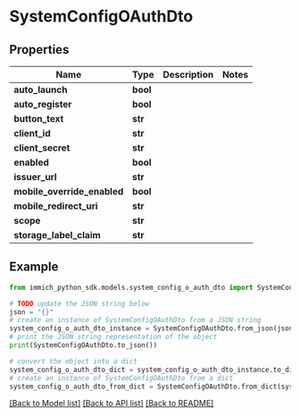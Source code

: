 # SystemConfigOAuthDto


## Properties

Name | Type | Description | Notes
------------ | ------------- | ------------- | -------------
**auto_launch** | **bool** |  | 
**auto_register** | **bool** |  | 
**button_text** | **str** |  | 
**client_id** | **str** |  | 
**client_secret** | **str** |  | 
**enabled** | **bool** |  | 
**issuer_url** | **str** |  | 
**mobile_override_enabled** | **bool** |  | 
**mobile_redirect_uri** | **str** |  | 
**scope** | **str** |  | 
**storage_label_claim** | **str** |  | 

## Example

```python
from immich_python_sdk.models.system_config_o_auth_dto import SystemConfigOAuthDto

# TODO update the JSON string below
json = "{}"
# create an instance of SystemConfigOAuthDto from a JSON string
system_config_o_auth_dto_instance = SystemConfigOAuthDto.from_json(json)
# print the JSON string representation of the object
print(SystemConfigOAuthDto.to_json())

# convert the object into a dict
system_config_o_auth_dto_dict = system_config_o_auth_dto_instance.to_dict()
# create an instance of SystemConfigOAuthDto from a dict
system_config_o_auth_dto_from_dict = SystemConfigOAuthDto.from_dict(system_config_o_auth_dto_dict)
```
[[Back to Model list]](../README.md#documentation-for-models) [[Back to API list]](../README.md#documentation-for-api-endpoints) [[Back to README]](../README.md)


